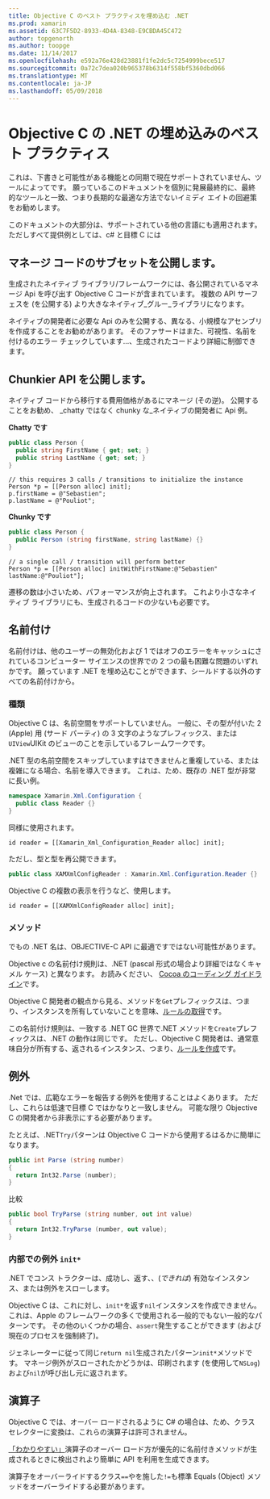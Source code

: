 ```yaml
---
title: Objective C のベスト プラクティスを埋め込む .NET
ms.prod: xamarin
ms.assetid: 63C7F5D2-8933-4D4A-8348-E9CBDA45C472
author: topgenorth
ms.author: toopge
ms.date: 11/14/2017
ms.openlocfilehash: e592a76e428d23881f1fe2dc5c7254999bece517
ms.sourcegitcommit: 0a72c7dea020b965378b6314f558bf5360dbd066
ms.translationtype: MT
ms.contentlocale: ja-JP
ms.lasthandoff: 05/09/2018
---
```

# <a name="net-embedding-best-practices-for-objective-c"></a>Objective C の .NET の埋め込みのベスト プラクティス

これは、下書きと可能性がある機能との同期で現在サポートされていません、ツールによってです。 願っているこのドキュメントを個別に発展最終的に、最終的なツールと一致、つまり長期的な最適な方法でないイミディ エイトの回避策をお勧めします。

このドキュメントの大部分は、サポートされている他の言語にも適用されます。 ただしすべて提供例としては、c# と目標 C には

## <a name="exposing-a-subset-of-the-managed-code"></a>マネージ コードのサブセットを公開します。

生成されたネイティブ ライブラリ/フレームワークには、各公開されているマネージ Api を呼び出す Objective C コードが含まれています。 複数の API サーフェスを (を公開する) より大きなネイティブ_グルー_ライブラリになります。

ネイティブの開発者に必要な Api のみを公開する、異なる、小規模なアセンブリを作成することをお勧めがあります。 そのファサードはまた、可視性、名前を付けるのエラー チェックしています...、生成されたコードより詳細に制御できます。

## <a name="exposing-a-chunkier-api"></a>Chunkier API を公開します。

ネイティブ コードから移行する費用価格があるにマネージ (その逆)。 公開することをお勧め、 _chatty ではなく chunky な_ネイティブの開発者に Api 例。

**Chatty です**

```csharp
public class Person {
  public string FirstName { get; set; }
  public string LastName { get; set; }
}
```

```objc
// this requires 3 calls / transitions to initialize the instance
Person *p = [[Person alloc] init];
p.firstName = @"Sebastien";
p.lastName = @"Pouliot";
```

**Chunky です**

```csharp
public class Person {
  public Person (string firstName, string lastName) {}
}
```

```objc
// a single call / transition will perform better
Person *p = [[Person alloc] initWithFirstName:@"Sebastien" lastName:@"Pouliot"];
```

遷移の数は小さいため、パフォーマンスが向上されます。 これより小さなネイティブ ライブラリにも、生成されるコードの少ないも必要です。

## <a name="naming"></a>名前付け

名前付けは、他のユーザーの無効化および 1 ではオフのエラーをキャッシュにされているコンピューター サイエンスの世界での 2 つの最も困難な問題のいずれかです。 願っています .NET を埋め込むことができます、シールドする以外のすべての名前付けから。

### <a name="types"></a>種類

Objective C は、名前空間をサポートしていません。 一般に、その型が付いた 2 (Apple) 用 (サード パーティ) の 3 文字のようなプレフィックス、または`UIView`UIKit のビューのことを示しているフレームワークです。

.NET 型の名前空間をスキップしていますはできませんと重複している、または複雑になる場合、名前を導入できます。 これは、ため、既存の .NET 型が非常に長い例。

```csharp
namespace Xamarin.Xml.Configuration {
  public class Reader {}
}
```

同様に使用されます。

```objc
id reader = [[Xamarin_Xml_Configuration_Reader alloc] init];
```

ただし、型と型を再公開できます。

```csharp
public class XAMXmlConfigReader : Xamarin.Xml.Configuration.Reader {}
```

Objective C の複数の表示を行うなど、使用します。

```objc
id reader = [[XAMXmlConfigReader alloc] init];
```

### <a name="methods"></a>メソッド

でもの .NET 名は、OBJECTIVE-C API に最適ですではない可能性があります。

Objective c の名前付け規則は、.NET (pascal 形式の場合より詳細ではなくキャメル ケース) と異なります。
お読みください、 [Cocoa のコーディング ガイドライン](https://developer.apple.com/library/content/documentation/Cocoa/Conceptual/CodingGuidelines/Articles/NamingMethods.html#//apple_ref/doc/uid/20001282-BCIGIJJF)です。

Objective C 開発者の観点から見る、メソッドを`Get`プレフィックスは、つまり、インスタンスを所有していないことを意味、[ルールの取得](https://developer.apple.com/library/content/documentation/CoreFoundation/Conceptual/CFMemoryMgmt/Concepts/Ownership.html#//apple_ref/doc/uid/20001148-SW1)です。

この名前付け規則は、一致する .NET GC 世界で.NET メソッドを`Create`プレフィックスは、.NET の動作は同じです。 ただし、Objective C 開発者は、通常意味自分が所有する、返されるインスタンス、つまり、[ルールを作成](https://developer.apple.com/library/content/documentation/CoreFoundation/Conceptual/CFMemoryMgmt/Concepts/Ownership.html#//apple_ref/doc/uid/20001148-103029)です。

## <a name="exceptions"></a>例外

.Net では、広範なエラーを報告する例外を使用することはよくあります。 ただし、これらは低速で目標 C ではかなりと一致しません。 可能な限り Objective C の開発者から非表示にする必要があります。

たとえば、.NET`Try`パターンは Objective C コードから使用するはるかに簡単になります。

```csharp
public int Parse (string number)
{
  return Int32.Parse (number);
}
```

比較

```csharp
public bool TryParse (string number, out int value)
{
  return Int32.TryParse (number, out value);
}
```

### <a name="exceptions-inside-init"></a>内部での例外 `init*`

.NET でコンス トラクターは、成功し、返す、、(_できれば_) 有効なインスタンス、または例外をスローします。

Objective C は、これに対し、`init*`を返す`nil`インスタンスを作成できません。 これは、Apple のフレームワークの多くで使用される一般的でもない一般的なパターンです。 その他のいくつかの場合、`assert`発生することができます (および現在のプロセスを強制終了)。

ジェネレーターに従って同じ`return nil`生成されたパターン`init*`メソッドです。 マネージ例外がスローされたかどうかは、印刷されます (を使用して`NSLog`) および`nil`が呼び出し元に返されます。

## <a name="operators"></a>演算子

Objective C では、オーバー ロードされるように C# の場合は、ため、クラス セレクターに変換は、これらの演算子は許可されません。

[「わかりやすい」](https://docs.microsoft.com/dotnet/standard/design-guidelines/operator-overloads)演算子のオーバー ロード方が優先的に名前付きメソッドが生成されるときに検出されより簡単に API を利用を生成できます。

演算子をオーバーライドするクラス`==`やを施した`!=`も標準 Equals (Object) メソッドをオーバーライドする必要があります。
